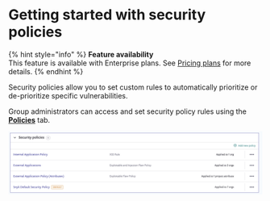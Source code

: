 # Getting started with security policies

{% hint style="info" %}
**Feature availability**  
This feature is available with Enterprise plans. See [Pricing plans](https://snyk.io/plans/) for more details.
{% endhint %}

Security policies allow you to set custom rules to automatically prioritize or de-prioritize specific vulnerabilities.

Group administrators can access and set security policy rules using the [**Policies**](https://support.snyk.io/hc/en-us/articles/360007476397) tab.

![](../../.gitbook/assets/screenshot_2020-10-20_at_10.01.49_am.png)


